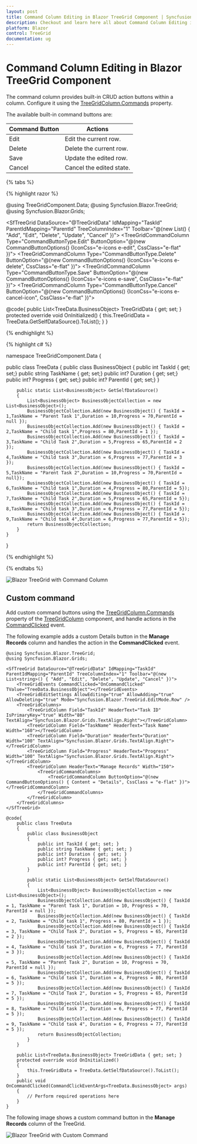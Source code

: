 ```yaml
---
layout: post
title: Command Column Editing in Blazor TreeGrid Component | Syncfusion
description: Checkout and learn here all about Command Column Editing in Syncfusion Blazor TreeGrid component and much more details.
platform: Blazor
control: TreeGrid
documentation: ug
---
```


# Command Column Editing in Blazor TreeGrid Component

The command column provides built-in CRUD action buttons within a column. Configure it using the [TreeGridColumn.Commands](https://help.syncfusion.com/cr/blazor/Syncfusion.Blazor.TreeGrid.TreeGridColumn.html#Syncfusion_Blazor_TreeGrid_TreeGridColumn_Commands) property.

The available built-in command buttons are:

| Command Button | Actions |
|----------------|---------|
| Edit | Edit the current row.|
| Delete | Delete the current row.|
| Save | Update the edited row.|
| Cancel | Cancel the edited state. |

{% tabs %}

{% highlight razor %}

@using TreeGridComponent.Data;
@using Syncfusion.Blazor.TreeGrid;
@using Syncfusion.Blazor.Grids;

<SfTreeGrid DataSource="@TreeGridData" IdMapping="TaskId" ParentIdMapping="ParentId" TreeColumnIndex="1" Toolbar="@(new List<string>() { "Add", "Edit", "Delete", "Update", "Cancel" })">
    <TreeGridEditSettings AllowEditing="true" AllowAdding="true" AllowDeleting="true" Mode="Syncfusion.Blazor.TreeGrid.EditMode.Row" />
    <TreeGridColumns>
        <TreeGridColumn Field="TaskId" HeaderText="Task ID" IsPrimaryKey="true" Width="80" TextAlign="Syncfusion.Blazor.Grids.TextAlign.Right"></TreeGridColumn>
        <TreeGridColumn Field="TaskName" HeaderText="Task Name" Width="160"></TreeGridColumn>
        <TreeGridColumn Field="Duration" HeaderText="Duration" Width="100" TextAlign="Syncfusion.Blazor.Grids.TextAlign.Right"></TreeGridColumn>
        <TreeGridColumn Field="Progress" HeaderText="Progress" Width="100" TextAlign="Syncfusion.Blazor.Grids.TextAlign.Right"></TreeGridColumn>
        <TreeGridColumn HeaderText="Manage Records" Width="150">
            <TreeGridCommandColumns>
                <TreeGridCommandColumn Type="CommandButtonType.Edit" ButtonOption="@(new CommandButtonOptions() {IconCss="e-icons e-edit", CssClass="e-flat" })"></TreeGridCommandColumn>
                <TreeGridCommandColumn Type="CommandButtonType.Delete" ButtonOption="@(new CommandButtonOptions() {IconCss="e-icons e-delete", CssClass="e-flat" })"></TreeGridCommandColumn>
                <TreeGridCommandColumn Type="CommandButtonType.Save" ButtonOption="@(new CommandButtonOptions() {IconCss="e-icons e-save", CssClass="e-flat" })"></TreeGridCommandColumn>
                <TreeGridCommandColumn Type="CommandButtonType.Cancel" ButtonOption="@(new CommandButtonOptions() {IconCss="e-icons e-cancel-icon", CssClass="e-flat" })"></TreeGridCommandColumn>
            </TreeGridCommandColumns>
        </TreeGridColumn>
    </TreeGridColumns>
</SfTreeGrid>

@code{
    public List<TreeData.BusinessObject> TreeGridData { get; set; }
    protected override void OnInitialized()
    {
        this.TreeGridData = TreeData.GetSelfDataSource().ToList();
    }
}

{% endhighlight %}

{% highlight c# %}

namespace TreeGridComponent.Data {

public class TreeData
    {
        public class BusinessObject
        {
            public int TaskId { get; set;}
            public string TaskName { get; set;}
            public int? Duration { get; set;}
            public int? Progress { get; set;}
            public int? ParentId { get; set;}
        }

        public static List<BusinessObject> GetSelfDataSource()
        {
            List<BusinessObject> BusinessObjectCollection = new List<BusinessObject>();
            BusinessObjectCollection.Add(new BusinessObject() { TaskId = 1,TaskName = "Parent Task 1",Duration = 10,Progress = 70,ParentId = null });
            BusinessObjectCollection.Add(new BusinessObject() { TaskId = 2,TaskName = "Child task 1",Progress = 80,ParentId = 1 });
            BusinessObjectCollection.Add(new BusinessObject() { TaskId = 3,TaskName = "Child Task 2",Duration = 5,Progress = 65,ParentId = 2 });
            BusinessObjectCollection.Add(new BusinessObject() { TaskId = 4,TaskName = "Child task 3",Duration = 6,Progress = 77,ParentId = 3 });
            BusinessObjectCollection.Add(new BusinessObject() { TaskId = 5,TaskName = "Parent Task 2",Duration = 10,Progress = 70,ParentId = null});
            BusinessObjectCollection.Add(new BusinessObject() { TaskId = 6,TaskName = "Child task 1",Duration = 4,Progress = 80,ParentId = 5});
            BusinessObjectCollection.Add(new BusinessObject() { TaskId = 7,TaskName = "Child Task 2",Duration = 5,Progress = 65,ParentId = 5});
            BusinessObjectCollection.Add(new BusinessObject() { TaskId = 8,TaskName = "Child task 3",Duration = 6,Progress = 77,ParentId = 5});
            BusinessObjectCollection.Add(new BusinessObject() { TaskId = 9,TaskName = "Child task 4",Duration = 6,Progress = 77,ParentId = 5});
            return BusinessObjectCollection;
        }
    }
}

{% endhighlight %}

{% endtabs %}

![Blazor TreeGrid with Command Column](../images/blazor-treegrid-command-column.png)

## Custom command

Add custom command buttons using the [TreeGridColumn.Commands](https://help.syncfusion.com/cr/blazor/Syncfusion.Blazor.TreeGrid.TreeGridColumn.html#Syncfusion_Blazor_TreeGrid_TreeGridColumn_Commands) property of the [TreeGridColumn](https://help.syncfusion.com/cr/blazor/Syncfusion.Blazor.TreeGrid.TreeGridColumn.html) component, and handle actions in the [CommandClicked](https://help.syncfusion.com/cr/blazor/Syncfusion.Blazor.TreeGrid.TreeGridEvents-1.html#Syncfusion_Blazor_TreeGrid_TreeGridEvents_1_CommandClicked) event.

The following example adds a custom Details button in the **Manage Records** column and handles the action in the **CommandClicked** event.

```cshtml
@using Syncfusion.Blazor.TreeGrid;
@using Syncfusion.Blazor.Grids;

<SfTreeGrid DataSource="@TreeGridData" IdMapping="TaskId" ParentIdMapping="ParentId" TreeColumnIndex="1" Toolbar="@(new List<string>() { "Add", "Edit", "Delete", "Update", "Cancel" })">
    <TreeGridEvents CommandClicked="OnCommandClicked" TValue="TreeData.BusinessObject"></TreeGridEvents>
    <TreeGridEditSettings AllowEditing="true" AllowAdding="true" AllowDeleting="true" Mode="Syncfusion.Blazor.TreeGrid.EditMode.Row" />
    <TreeGridColumns>
        <TreeGridColumn Field="TaskId" HeaderText="Task ID" IsPrimaryKey="true" Width="80" TextAlign="Syncfusion.Blazor.Grids.TextAlign.Right"></TreeGridColumn>
        <TreeGridColumn Field="TaskName" HeaderText="Task Name" Width="160"></TreeGridColumn>
        <TreeGridColumn Field="Duration" HeaderText="Duration" Width="100" TextAlign="Syncfusion.Blazor.Grids.TextAlign.Right"></TreeGridColumn>
        <TreeGridColumn Field="Progress" HeaderText="Progress" Width="100" TextAlign="Syncfusion.Blazor.Grids.TextAlign.Right"></TreeGridColumn>
        <TreeGridColumn HeaderText="Manage Records" Width="150">
            <TreeGridCommandColumns>
                <TreeGridCommandColumn ButtonOption="@(new CommandButtonOptions() { Content = "Details", CssClass = "e-flat" })"></TreeGridCommandColumn>
            </TreeGridCommandColumns>
        </TreeGridColumn>
    </TreeGridColumns>
</SfTreeGrid>

@code{
    public class TreeData
    {
        public class BusinessObject
        {
            public int TaskId { get; set; }
            public string TaskName { get; set; }
            public int? Duration { get; set; }
            public int? Progress { get; set; }
            public int? ParentId { get; set; }
        }

        public static List<BusinessObject> GetSelfDataSource()
        {
            List<BusinessObject> BusinessObjectCollection = new List<BusinessObject>();
            BusinessObjectCollection.Add(new BusinessObject() { TaskId = 1, TaskName = "Parent Task 1", Duration = 10, Progress = 70, ParentId = null });
            BusinessObjectCollection.Add(new BusinessObject() { TaskId = 2, TaskName = "Child task 1", Progress = 80, ParentId = 1 });
            BusinessObjectCollection.Add(new BusinessObject() { TaskId = 3, TaskName = "Child Task 2", Duration = 5, Progress = 65, ParentId = 2 });
            BusinessObjectCollection.Add(new BusinessObject() { TaskId = 4, TaskName = "Child task 3", Duration = 6, Progress = 77, ParentId = 3 });
            BusinessObjectCollection.Add(new BusinessObject() { TaskId = 5, TaskName = "Parent Task 2", Duration = 10, Progress = 70, ParentId = null });
            BusinessObjectCollection.Add(new BusinessObject() { TaskId = 6, TaskName = "Child task 1", Duration = 4, Progress = 80, ParentId = 5 });
            BusinessObjectCollection.Add(new BusinessObject() { TaskId = 7, TaskName = "Child Task 2", Duration = 5, Progress = 65, ParentId = 5 });
            BusinessObjectCollection.Add(new BusinessObject() { TaskId = 8, TaskName = "Child task 3", Duration = 6, Progress = 77, ParentId = 5 });
            BusinessObjectCollection.Add(new BusinessObject() { TaskId = 9, TaskName = "Child task 4", Duration = 6, Progress = 77, ParentId = 5 });
            return BusinessObjectCollection;
        }
    }

    public List<TreeData.BusinessObject> TreeGridData { get; set; }
    protected override void OnInitialized()
    {
        this.TreeGridData = TreeData.GetSelfDataSource().ToList();
    }
    public void OnCommandClicked(CommandClickEventArgs<TreeData.BusinessObject> args)
    {
        // Perform required operations here
    }
}
```

The following image shows a custom command button in the **Manage Records** column of the TreeGrid.

![Blazor TreeGrid with Custom Command](../images/blazor-treegrid-custom-command.png)

